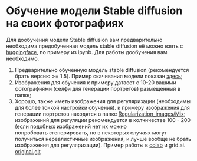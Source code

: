 # Обучение модели Stable diffusion на своих фотографиях
Для дообучения модели Stable diffusion вам предварительно необходима предобученная модель stable diffusion её можно взять с [huggingface](https://huggingface.co/models?search=stable-diffusion), по примеру из ipynb. Для работы дообучения вам необходимо.

1. Предварительно обученную модель stable diffusion (рекомендуется брать версию >= 1.5). Пример скачивания модели показан [здесь](https://github.com/titika2013/Training_and_gen_stable_diffusion_script_dreambooth/blob/main/Train_stable_diffusion.ipynb);
2. Изображения для обучения к примеру датасет с 10-20 вашими фотографиями (селфи для генерации портретов) размещенный в папке;
3. Хорошо, также иметь изображения для регуляризации (необходимы для более тонкой настройки обучения). к примеру изображения для генерации портретов находятся в папке [Regularization_images/Mix](https://github.com/titika2013/Training_and_gen_stable_diffusion_script_dreambooth/tree/main/Regularization_images/Mix "This path skips through empty directories"); изображений для регуляции рекомендуется  в колчичестве 100 - 200 (если подобных изображений нет их можно попробовать сгенерировать, но в некоторых случаях могут получиться нереалистичные изображения, и лучше вообще не брать изображения для регуляризации).
Пример работы в [colab](https://github.com/titika2013/Training_and_gen_stable_diffusion_script_dreambooth/blob/main/Train_stable_diffusion.ipynb)  и grid.ai. [original.git](https://github.com/titika2013/Training_and_gen_stable_diffusion_script_dreambooth)
